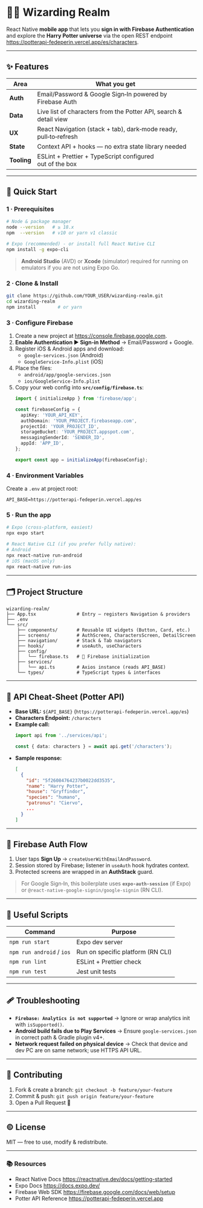 # 🧙‍♂️ Wizarding Realm

React Native **mobile app** that lets you **sign in with Firebase Authentication** and explore the **Harry Potter universe** via the open REST endpoint <https://potterapi-fedeperin.vercel.app/es/characters>.

---

## ✨ Features

| Area | What you get |
|------|--------------|
| **Auth** | Email/Password & Google Sign‑In powered by Firebase Auth |
| **Data** | Live list of characters from the Potter API, search & detail view |
| **UX** | React Navigation (stack + tab), dark‑mode ready, pull‑to‑refresh |
| **State** | Context API + hooks — no extra state library needed |
| **Tooling** | ESLint + Prettier + TypeScript configured out of the box |

---

## 🚀 Quick Start

### 1 · Prerequisites

```bash
# Node & package manager
node --version   # ≥ 18.x
npm  --version   # v10 or yarn v1 classic

# Expo (recommended) ‑ or install full React Native CLI
npm install -g expo-cli
```

> **Android Studio** (AVD) or **Xcode** (simulator) required for running on emulators if you are not using Expo Go.

### 2 · Clone & Install

```bash
git clone https://github.com/YOUR_USER/wizarding-realm.git
cd wizarding-realm
npm install        # or yarn
```

### 3 · Configure Firebase

1. Create a new project at <https://console.firebase.google.com>.
2. **Enable Authentication ▶ Sign‑in Method** → Email/Password + Google.
3. Register iOS & Android apps and download:
   - `google-services.json` (Android)
   - `GoogleService-Info.plist` (iOS)
4. Place the files:
   - `android/app/google-services.json`
   - `ios/GoogleService-Info.plist`
5. Copy your web config into **`src/config/firebase.ts`**:
   ```ts
   import { initializeApp } from 'firebase/app';

   const firebaseConfig = {
     apiKey: 'YOUR_API_KEY',
     authDomain: 'YOUR_PROJECT.firebaseapp.com',
     projectId: 'YOUR_PROJECT_ID',
     storageBucket: 'YOUR_PROJECT.appspot.com',
     messagingSenderId: 'SENDER_ID',
     appId: 'APP_ID',
   };

   export const app = initializeApp(firebaseConfig);
   ```

### 4 · Environment Variables

Create a `.env` at project root:

```
API_BASE=https://potterapi-fedeperin.vercel.app/es
```

### 5 · Run the app

```bash
# Expo (cross‑platform, easiest)
npx expo start

# React Native CLI (if you prefer fully native):
# Android
npx react-native run-android
# iOS (macOS only)
npx react-native run-ios
```

---

## 🗂️ Project Structure

```
wizarding-realm/
├── App.tsx               # Entry — registers Navigation & providers
├── .env
└── src/
    ├── components/       # Reusable UI widgets (Button, Card, etc.)
    ├── screens/          # AuthScreen, CharactersScreen, DetailScreen
    ├── navigation/       # Stack & Tab navigators
    ├── hooks/            # useAuth, useCharacters
    ├── config/
    │   └── firebase.ts   # 🔑 Firebase initialization
    ├── services/
    │   └── api.ts        # Axios instance (reads API_BASE)
    └── types/            # TypeScript types & interfaces
```

---

## 🧙 API Cheat‑Sheet (Potter API)

- **Base URL:** `${API_BASE}` (`https://potterapi-fedeperin.vercel.app/es`)
- **Characters Endpoint:** `/characters`
- **Example call:**
  ```ts
  import api from '../services/api';

  const { data: characters } = await api.get('/characters');
  ```
- **Sample response:**
  ```json
  [
    {
      "id": "5f26084764237b0022dd3535",
      "name": "Harry Potter",
      "house": "Gryffindor",
      "species": "humano",
      "patronus": "Ciervo",
      ...
    }
  ]
  ```

---

## 🔐 Firebase Auth Flow

1. User taps **Sign Up** → `createUserWithEmailAndPassword`.
2. Session stored by Firebase; listener in `useAuth` hook hydrates context.
3. Protected screens are wrapped in an **AuthStack** guard.

> For Google Sign‑In, this boilerplate uses **`expo-auth-session`** (if Expo) or `@react-native-google-signin/google-signin` (RN CLI).

---

## 🧰 Useful Scripts

| Command | Purpose |
|---------|---------|
| `npm run start` | Expo dev server |
| `npm run android` / `ios` | Run on specific platform (RN CLI) |
| `npm run lint` | ESLint + Prettier check |
| `npm run test` | Jest unit tests |

---

## 🩹 Troubleshooting

- **`Firebase: Analytics is not supported`** → Ignore or wrap analytics init with `isSupported()`.
- **Android build fails due to Play Services** → Ensure `google-services.json` in correct path & Gradle plugin v4+.
- **Network request failed on physical device** → Check that device and dev PC are on same network; use HTTPS API URL.

---

## 🤝 Contributing

1. Fork & create a branch: `git checkout -b feature/your-feature`  
2. Commit & push: `git push origin feature/your-feature`  
3. Open a Pull Request 🎉

---

## © License

MIT — free to use, modify & redistribute.

---

### 📚 Resources

- React Native Docs <https://reactnative.dev/docs/getting-started>
- Expo Docs <https://docs.expo.dev/>
- Firebase Web SDK <https://firebase.google.com/docs/web/setup>
- Potter API Reference <https://potterapi-fedeperin.vercel.app>

